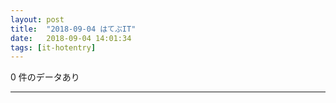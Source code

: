 ```yaml
---
layout: post
title:  "2018-09-04 はてぶIT"
date:   2018-09-04 14:01:34
tags: [it-hotentry]
---
```

0 件のデータあり

<hr>

